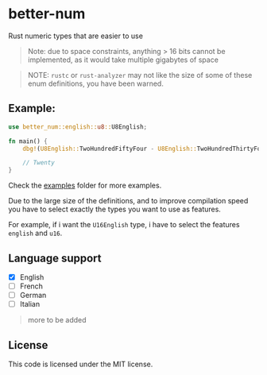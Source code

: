 # better-num

Rust numeric types that are easier to use
> Note: due to space constraints, anything > 16 bits cannot be implemented, as it would take multiple gigabytes of space

> NOTE: `rustc` or `rust-analyzer` may not like the size of some of these enum definitions, you have been warned.


## Example:
```rust
use better_num::english::u8::U8English;

fn main() {
    dbg!(U8English::TwoHundredFiftyFour - U8English::TwoHundredThirtyFour);

    // Twenty
}
```
Check the [examples](https://github.com/adryzz/better-num/tree/master/examples) folder for more examples.

Due to the large size of the definitions, and to improve compilation speed you have to select exactly the types you want to use as features.

For example, if i want the `U16English` type, i have to select the features `english` and `u16`.

## Language support

- [x] English
- [ ] French
- [ ] German
- [ ] Italian
> more to be added

## License

This code is licensed under the MIT license.
